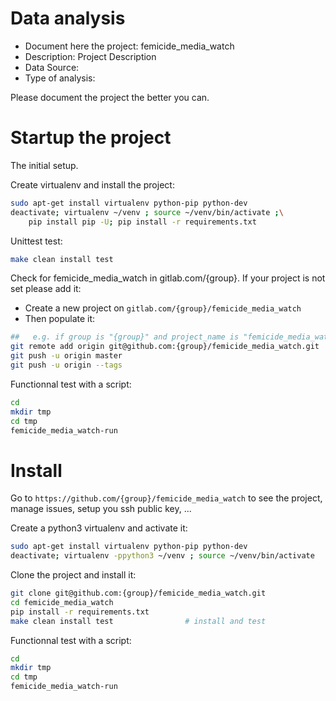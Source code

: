 # Data analysis
- Document here the project: femicide_media_watch
- Description: Project Description
- Data Source:
- Type of analysis:

Please document the project the better you can.

# Startup the project

The initial setup.

Create virtualenv and install the project:
```bash
sudo apt-get install virtualenv python-pip python-dev
deactivate; virtualenv ~/venv ; source ~/venv/bin/activate ;\
    pip install pip -U; pip install -r requirements.txt
```

Unittest test:
```bash
make clean install test
```

Check for femicide_media_watch in gitlab.com/{group}.
If your project is not set please add it:

- Create a new project on `gitlab.com/{group}/femicide_media_watch`
- Then populate it:

```bash
##   e.g. if group is "{group}" and project_name is "femicide_media_watch"
git remote add origin git@github.com:{group}/femicide_media_watch.git
git push -u origin master
git push -u origin --tags
```

Functionnal test with a script:

```bash
cd
mkdir tmp
cd tmp
femicide_media_watch-run
```

# Install

Go to `https://github.com/{group}/femicide_media_watch` to see the project, manage issues,
setup you ssh public key, ...

Create a python3 virtualenv and activate it:

```bash
sudo apt-get install virtualenv python-pip python-dev
deactivate; virtualenv -ppython3 ~/venv ; source ~/venv/bin/activate
```

Clone the project and install it:

```bash
git clone git@github.com:{group}/femicide_media_watch.git
cd femicide_media_watch
pip install -r requirements.txt
make clean install test                # install and test
```
Functionnal test with a script:

```bash
cd
mkdir tmp
cd tmp
femicide_media_watch-run
```

